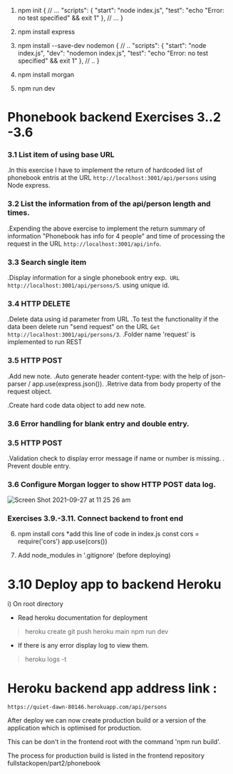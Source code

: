 1. npm init
   {
   // ...
   "scripts": {
   "start": "node index.js",
   "test": "echo \"Error: no test specified\" && exit 1"
   },
   // ...
   }

2. npm install express
3. npm install --save-dev nodemon
   {
   // ..
   "scripts": {
   "start": "node index.js",
   "dev": "nodemon index.js",
   "test": "echo \"Error: no test specified\" && exit 1"
   },
   // ..
   }
4. npm install morgan

5. npm run dev

# Phonebook backend Exercises 3..2 -3.6

### 3.1 List item of using base URL

.In this exercise I have to implement the return of hardcoded list of phonebook entris at the URL `http://localhost:3001/api/persons` using Node express.

### 3.2 List the information from of the api/person length and times.

.Expending the above exercise to implement the return summary of information "Phonebook has info for 4 people" and time of processing the request in the URL `http://localhost:3001/api/info`.

### 3.3 Search single item

.Display information for a single phonebook entry exp.` URL http://localhost:3001/api/persons/5`. using unique id.

### 3.4 HTTP DELETE

.Delete data using id parameter from URL
.To test the functionality if the data been delete run "send request" on the URL
`Get http://localhost:3001/api/persons/3`.
.Folder name 'request' is implemented to run REST

### 3.5 HTTP POST

.Add new note.
.Auto generate header content-type: with the help of json-parser / app.use(express.json()).
.Retrive data from body property of the request object.

.Create hard code data object to add new note.

### 3.6 Error handling for blank entry and double entry.

### 3.5 HTTP POST

.Validation check to display error message if name or number is missing.
. Prevent double entry.

### 3.6 Configure Morgan logger to show HTTP POST data log.

![Screen Shot 2021-09-27 at 11 25 26 am](https://user-images.githubusercontent.com/67087939/134832408-7e5b1672-f61a-4d11-844f-5200f8a49596.png)

### Exercises 3.9.-3.11. Connect backend to front end

6. npm install cors
   *add this line of code in index.js
   const cors = require('cors')
   app.use(cors()) 

7. Add node_modules in '.gitignore'
(before deploying)

# 3.10 Deploy app to backend Heroku

i) On root directory
   * Read heroku documentation for deployment 
> heroku create
> git push heroku main
> npm run dev

* If there is any error display log to view them.

> heroku logs -t

# Heroku backend app address link :

`https://quiet-dawn-80146.herokuapp.com/api/persons`

After deploy we can now create production build or a version of the application which is optimised for production.

This can be don't in the frontend root with the command 'npm run build'. 

The process for production build is listed in the frontend repository fullstackopen/part2/phonebook
